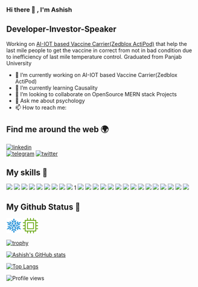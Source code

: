 ### Hi there 👋 , I'm Ashish

<!--
**siashish/siashish** is a ✨ _special_ ✨ repository because its `README.md` (this file) appears on your GitHub profile.

Here are some ideas to get you started:

- 🔭 I’m currently working on ...
- 🌱 I’m currently learning Causality
- 👯 I’m looking to collaborate on Data Science
- 🤔 I’m looking for help with ...
- 💬 Ask me about psychology
- 📫 How to reach me: ...
- 😄 Pronouns: ...
- ⚡ Fun fact: ...

Skills: Javascript / Java8+ / Python / NodeJs / SQL / MongoDB / REACT / JS / HTML / CSS / Docker / Git / Design patterns / Jira / Vim / AWS cloud
-->
## Developer-Investor-Speaker

Working on <a href='https://zedblox.com/'>AI-IOT based Vaccine Carrier(Zedblox ActiPod)</a>  that help the last mile people to get the vaccine in correct from not in bad condition due to inefficiency of last mile temperature  control. Graduated from Panjab University

- 🔭 I’m currently working on AI-IOT based Vaccine Carrier(Zedblox ActiPod)
- 🌱 I’m currently learning Causality
- 👯 I’m looking to collaborate on OpenSource MERN stack Projects
- 💬 Ask me about psychology
- 📫 How to reach me: 

## Find me around the web 🌍

[<img src='https://img.shields.io/badge/LinkedIn-0077B5?style=for-the-badge&logo=linkedin&logoColor=white' alt='linkedin' height='40'>](https://www.linkedin.com/in/siashish/)  
[<img src='https://img.shields.io/badge/Telegram-2CA5E0?style=for-the-badge&logo=telegram&logoColor=white' alt='telegram' height='40'>](https://t.me/siAshish)
[<img src='https://img.shields.io/badge/Twitter-1DA1F2?style=for-the-badge&logo=twitter&logoColor=white' alt='twitter' height='40'>](https://twitter.com/Ashish_Singh_12)

## My skills 🚀

![](https://img.shields.io/badge/JavaScript-F7DF1E?style=for-the-badge&logo=javascript&logoColor=black)
![](https://img.shields.io/badge/Node.js-43853D?style=for-the-badge&logo=node.js&logoColor=white)
![](https://img.shields.io/badge/Markdown-000000?style=for-the-badge&logo=markdown&logoColor=white)
![](https://img.shields.io/badge/Express.js-404D59?style=for-the-badge)
![](https://img.shields.io/badge/Docker-2CA5E0?style=for-the-badge&logo=docker&logoColor=white)
![](https://img.shields.io/badge/GitHub-100000?style=for-the-badge&logo=github&logoColor=white)
![](https://img.shields.io/badge/React-20232A?style=for-the-badge&logo=react&logoColor=61DAFB)
![](https://img.shields.io/badge/jQuery-0769AD?style=for-the-badge&logo=jquery&logoColor=white)
![](https://img.shields.io/badge/MongoDB-4EA94B?style=for-the-badge&logo=mongodb&logoColor=white)
1[](https://img.shields.io/badge/MySQL-00000F?style=for-the-badge&logo=mysql&logoColor=white)
![](https://img.shields.io/badge/Amazon_AWS-232F3E?style=for-the-badge&logo=amazon-aws&logoColor=white)
![](https://img.shields.io/badge/Google_Cloud-4285F4?style=for-the-badge&logo=google-cloud&logoColor=white)
![](https://img.shields.io/badge/PostgreSQL-316192?style=for-the-badge&logo=postgresql&logoColor=white)
![](https://img.shields.io/badge/Python-3776AB?style=for-the-badge&logo=python&logoColor=white)
![](https://img.shields.io/badge/Go-00ADD8?style=for-the-badge&logo=go&logoColor=white)
![](https://img.shields.io/badge/C-00599C?style=for-the-badge&logo=c&logoColor=white)
![](https://img.shields.io/badge/C%2B%2B-00599C?style=for-the-badge&logo=c%2B%2B&logoColor=white)
![](https://img.shields.io/badge/Linux-FCC624?style=for-the-badge&logo=linux&logoColor=black)
![](https://img.shields.io/badge/Visual_Studio_Code-0078D4?style=for-the-badge&logo=visual%20studio%20code&logoColor=white)
![](https://img.shields.io/badge/VIM-%2311AB00.svg?&style=for-the-badge&logo=vim&logoColor=white)
![](https://img.shields.io/badge/Colab-F9AB00?style=for-the-badge&logo=googlecolab&color=525252)
![](https://img.shields.io/badge/iOS-000000?style=for-the-badge&logo=ios&logoColor=white)
![](https://img.shields.io/badge/HTML5-E34F26?style=for-the-badge&logo=html5&logoColor=white)
![](https://img.shields.io/badge/CSS3-1572B6?style=for-the-badge&logo=css3&logoColor=white)
![](https://img.shields.io/badge/Windows-0078D6?style=for-the-badge&logo=windows&logoColor=white)

## My Github Status 🦸

<a href='https://archiveprogram.github.com/'><img src='https://raw.githubusercontent.com/acervenky/animated-github-badges/master/assets/acbadge.gif' width='40' height='40'></a> <a href='https://docs.github.com/en/developers'><img src='https://raw.githubusercontent.com/acervenky/animated-github-badges/master/assets/devbadge.gif' width='40' height='40'></a> 

[![trophy](https://github-profile-trophy.vercel.app/?username=siashish)](https://github.com/siashish/github-profile-trophy)


[![Ashish's GitHub stats](https://github-readme-stats.vercel.app/api?username=siashish)](https://github.com/siashish/github-readme-stats)

[![Top Langs](https://github-readme-stats.vercel.app/api/top-langs/?username=siashish&langs_count=8)](https://github.com/siashish/github-readme-stats)

![Profile views](https://gpvc.arturio.dev/siashish)
